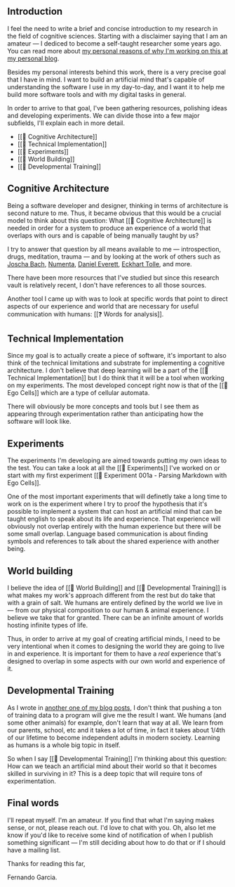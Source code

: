 ## Introduction

I feel the need to write a brief and concise introduction to my research in the field of cognitive sciences. Starting with a disclaimer saying that I am an amateur — I dediced to become a self-taught researcher some years ago. You can read more about [my personal reasons of why I'm working on this at my personal blog](https://fernando.works/journal/why-i-want-to-build-artificial-minds/).

Besides my personal interests behind this work, there is a very precise goal that I have in mind. I want to build an artificial mind that's capable of understanding the software I use in my day-to-day, and I want it to help me build more software tools and with my digital tasks in general.

In order to arrive to that goal, I've been gathering resources, polishing ideas and developing experiments. We can divide those into a few major subfields, I'll explain each in more detail.

* [[📝 Cognitive Architecture]]
* [[📝 Technical Implementation]]
* [[📝 Experiments]]
* [[📝 World Building]]
* [[📝 Developmental Training]]


## Cognitive Architecture

Being a software developer and designer, thinking in terms of architecture is second nature to me. Thus, it became obvious that this would be a crucial model to think about this question: What [[📝 Cognitive Architecture]] is needed in order for a system to produce an experience of a world that overlaps with ours and is capable of being manually taught by us?

I try to answer that question by all means available to me — introspection, drugs, meditation, trauma — and by looking at the work of others such as [Joscha Bach](https://bach.ai/), [Numenta](https://numenta.com/), [Daniel Everett](https://en.wikipedia.org/wiki/Daniel_Everett), [Eckhart Tolle](https://en.wikipedia.org/wiki/Eckhart_Tolle), and more.

There have been more resources that I've studied but since this research vault is relatively recent, I don't have references to all those sources.

Another tool I came up with was to look at specific words that point to direct aspects of our experience and world that are necessary for useful communication with humans: [[❓ Words for analysis]].


## Technical Implementation

Since my goal is to actually create a piece of software, it's important to also think of the technical limitations and substrate for implementing a cognitive architecture. I don't believe that deep learning will be a part of the [[📝 Technical Implementation]] but I do think that it will be a tool when working on my experiments. The most developed concept right now is that of the [[📝 Ego Cells]] which are a type of cellular automata.

There will obviously be more concepts and tools but I see them as appearing through experimentation rather than anticipating how the software will look like.


## Experiments

The experiments I'm developing are aimed towards putting my own ideas to the test. You can take a look at all the [[📝 Experiments]] I've worked on or start with my first experiment [[🔬 Experiment 001a - Parsing Markdown with Ego Cells]].

One of the most important experiments that will definetly take a long time to work on is the experiment where I try to proof the hypothesis that it's possible to implement a system that can host an artificial mind that can be taught english to speak about its life and experience. That experience will obviously not overlap entirely with the human experience but there will be some small overlap. Language based communication is about finding symbols and references to talk about the shared experience with another being.


## World building

I believe the idea of [[📝 World Building]] and [[📝 Developmental Training]] is what makes my work's approach different from the rest but do take that with a grain of salt. We humans are entirely defined by the world we live in — from our physical composition to our human & animal experience. I believe we take that for granted. There can be an infinite amount of worlds hosting infinite types of life.

Thus, in order to arrive at my goal of creating artificial minds, I need to be very intentional when it comes to designing the world they are going to live in and experience. It is important for them to have a _real_ experience that's designed to overlap in some aspects with our own world and experience of it.


## Developmental Training

As I wrote in [another one of my blog posts](https://fernando.works/journal/the-problem-with-ai/), I don't think that pushing a ton of training data to a program will give me the result I want. We humans (and some other animals) for example, don't learn that way at all. We learn from our parents, school, etc and it takes a lot of time, in fact it takes about 1/4th of our lifetime to become independent adults in modern society. Learning as humans is a whole big topic in itself.

So when I say [[📝 Developmental Training]] I'm thinking about this question: How can we teach an artificial mind about their world so that it becomes skilled in surviving in it? This is a deep topic that will require tons of experimentation.


## Final words

I'll repeat myself. I'm an amateur. If you find that what I'm saying makes sense, or not, please reach out. I'd love to chat with you. Oh, also let me know if you'd like to receive some kind of notification of when I publish something significant — I'm still deciding about how to do that or if I should have a mailing list.

Thanks for reading this far,

Fernando Garcia.